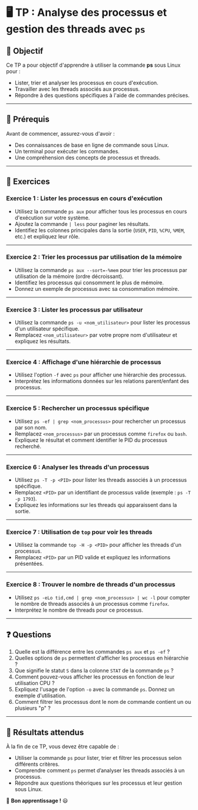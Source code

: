 # 🖥️ TP : Analyse des processus et gestion des threads avec `ps`  

## 🎯 Objectif  

Ce TP a pour objectif d'apprendre à utiliser la commande **ps** sous Linux pour :  
- Lister, trier et analyser les processus en cours d'exécution.  
- Travailler avec les threads associés aux processus.  
- Répondre à des questions spécifiques à l'aide de commandes précises.  

---

## 📌 Prérequis  

Avant de commencer, assurez-vous d'avoir :  
- Des connaissances de base en ligne de commande sous Linux.  
- Un terminal pour exécuter les commandes.  
- Une compréhension des concepts de processus et threads.  

---

## 📝 Exercices  

### Exercice 1 : Lister les processus en cours d'exécution  

- Utilisez la commande `ps aux` pour afficher tous les processus en cours d'exécution sur votre système.  
- Ajoutez la commande `| less` pour paginer les résultats.  
- Identifiez les colonnes principales dans la sortie (`USER`, `PID`, `%CPU`, `%MEM`, etc.) et expliquez leur rôle.  

---

### Exercice 2 : Trier les processus par utilisation de la mémoire  

- Utilisez la commande `ps aux --sort=-%mem` pour trier les processus par utilisation de la mémoire (ordre décroissant).  
- Identifiez les processus qui consomment le plus de mémoire.  
- Donnez un exemple de processus avec sa consommation mémoire.  

---

### Exercice 3 : Lister les processus par utilisateur  

- Utilisez la commande `ps -u <nom_utilisateur>` pour lister les processus d'un utilisateur spécifique.  
- Remplacez `<nom_utilisateur>` par votre propre nom d'utilisateur et expliquez les résultats.  

---

### Exercice 4 : Affichage d'une hiérarchie de processus  

- Utilisez l'option `-f` avec `ps` pour afficher une hiérarchie des processus.  
- Interprétez les informations données sur les relations parent/enfant des processus.  

---

### Exercice 5 : Rechercher un processus spécifique  

- Utilisez `ps -ef | grep <nom_processus>` pour rechercher un processus par son nom.  
- Remplacez `<nom_processus>` par un processus comme `firefox` ou `bash`.  
- Expliquez le résultat et comment identifier le PID du processus recherché.  

---

### Exercice 6 : Analyser les threads d'un processus  

- Utilisez `ps -T -p <PID>` pour lister les threads associés à un processus spécifique.  
- Remplacez `<PID>` par un identifiant de processus valide (exemple : `ps -T -p 1793`).  
- Expliquez les informations sur les threads qui apparaissent dans la sortie.  

---

### Exercice 7 : Utilisation de `top` pour voir les threads  

- Utilisez la commande `top -H -p <PID>` pour afficher les threads d'un processus.  
- Remplacez `<PID>` par un PID valide et expliquez les informations présentées.  

---

### Exercice 8 : Trouver le nombre de threads d'un processus  

- Utilisez `ps -eLo tid,cmd | grep <nom_processus> | wc -l` pour compter le nombre de threads associés à un processus comme `firefox`.  
- Interprétez le nombre de threads pour ce processus.  

---

## ❓ Questions  

1. Quelle est la différence entre les commandes `ps aux` et `ps -ef` ?  
2. Quelles options de `ps` permettent d'afficher les processus en hiérarchie ?  
3. Que signifie le statut `S` dans la colonne `STAT` de la commande `ps` ?  
4. Comment pouvez-vous afficher les processus en fonction de leur utilisation CPU ?  
5. Expliquez l'usage de l'option `-o` avec la commande `ps`. Donnez un exemple d'utilisation.  
6. Comment filtrer les processus dont le nom de commande contient un ou plusieurs "p" ?  

---

## 🎯 Résultats attendus  

À la fin de ce TP, vous devez être capable de :  
- Utiliser la commande `ps` pour lister, trier et filtrer les processus selon différents critères.  
- Comprendre comment `ps` permet d’analyser les threads associés à un processus.  
- Répondre aux questions théoriques sur les processus et leur gestion sous Linux.  

🚀 **Bon apprentissage !** 😃  
